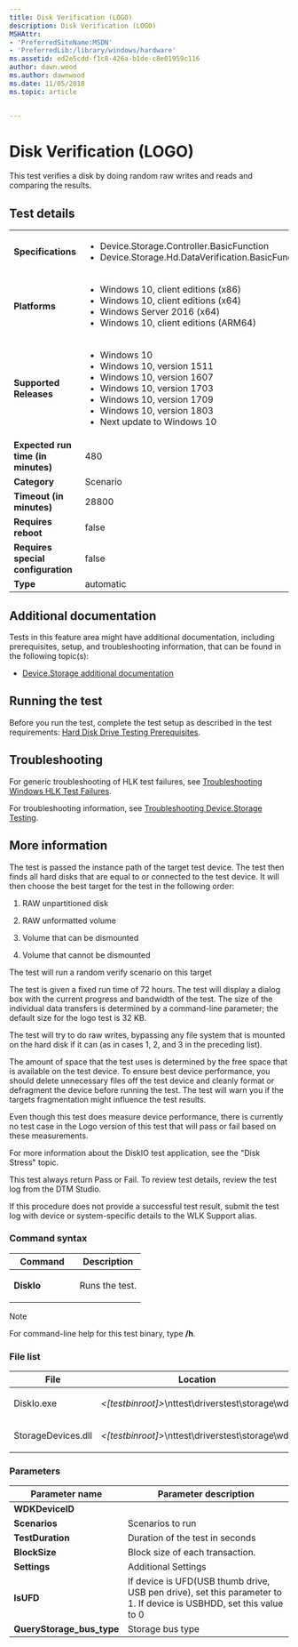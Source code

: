 ```yaml
---
title: Disk Verification (LOGO)
description: Disk Verification (LOGO)
MSHAttr:
- 'PreferredSiteName:MSDN'
- 'PreferredLib:/library/windows/hardware'
ms.assetid: ed2e5cdd-f1c8-426a-b1de-c8e01959c116
author: dawn.wood
ms.author: dawnwood
ms.date: 11/05/2018
ms.topic: article


---
```


# <span id="p_hlk_test.f8f88b8a-ff9c-4cfb-9e95-6be2511e5510"></span>Disk Verification (LOGO)


This test verifies a disk by doing random raw writes and reads and comparing the results.

## Test details

|||
|---|---|
| **Specifications**  | <ul><li>Device.Storage.Controller.BasicFunction</li><li>Device.Storage.Hd.DataVerification.BasicFunction</li></ul> |  
| **Platforms**   | <ul><li>Windows 10, client editions (x86)</li><li>Windows 10, client editions (x64)</li><li>Windows Server 2016 (x64)</li><li>Windows 10, client editions (ARM64)</li></ul> |
| **Supported Releases** | <ul><li>Windows 10</li><li>Windows 10, version 1511</li><li>Windows 10, version 1607</li><li>Windows 10, version 1703</li><li>Windows 10, version 1709</li><li>Windows 10, version 1803</li><li>Next update to Windows 10</li></ul> |
|**Expected run time (in minutes)**| 480 |
|**Category**| Scenario |
|**Timeout (in minutes)**| 28800 |
|**Requires reboot**| false |
|**Requires special configuration**| false |
|**Type**| automatic |



## <span id="Additional_documentation"></span><span id="additional_documentation"></span><span id="ADDITIONAL_DOCUMENTATION"></span>Additional documentation


Tests in this feature area might have additional documentation, including prerequisites, setup, and troubleshooting information, that can be found in the following topic(s):

-   [Device.Storage additional documentation](device-storage-additional-documentation.md)

## <span id="Running_the_test"></span><span id="running_the_test"></span><span id="RUNNING_THE_TEST"></span>Running the test


Before you run the test, complete the test setup as described in the test requirements: [Hard Disk Drive Testing Prerequisites](hard-disk-drive-testing-prerequisites.md).

## <span id="Troubleshooting"></span><span id="troubleshooting"></span><span id="TROUBLESHOOTING"></span>Troubleshooting


For generic troubleshooting of HLK test failures, see [Troubleshooting Windows HLK Test Failures](../user/troubleshooting-windows-hlk-test-failures.md).

For troubleshooting information, see [Troubleshooting Device.Storage Testing](troubleshooting-devicestorage-testing.md).

## <span id="More_information"></span><span id="more_information"></span><span id="MORE_INFORMATION"></span>More information


The test is passed the instance path of the target test device. The test then finds all hard disks that are equal to or connected to the test device. It will then choose the best target for the test in the following order:

1.  RAW unpartitioned disk

2.  RAW unformatted volume

3.  Volume that can be dismounted

4.  Volume that cannot be dismounted

The test will run a random verify scenario on this target

The test is given a fixed run time of 72 hours. The test will display a dialog box with the current progress and bandwidth of the test. The size of the individual data transfers is determined by a command-line parameter; the default size for the logo test is 32 KB.

The test will try to do raw writes, bypassing any file system that is mounted on the hard disk if it can (as in cases 1, 2, and 3 in the preceding list).

The amount of space that the test uses is determined by the free space that is available on the test device. To ensure best device performance, you should delete unnecessary files off the test device and cleanly format or defragment the device before running the test. The test will warn you if the targets fragmentation might influence the test results.

Even though this test does measure device performance, there is currently no test case in the Logo version of this test that will pass or fail based on these measurements.

For more information about the DiskIO test application, see the "Disk Stress" topic.

This test always return Pass or Fail. To review test details, review the test log from the DTM Studio.

If this procedure does not provide a successful test result, submit the test log with device or system-specific details to the WLK Support alias.

### <span id="Command_syntax"></span><span id="command_syntax"></span><span id="COMMAND_SYNTAX"></span>Command syntax

<table>
<colgroup>
<col width="50%" />
<col width="50%" />
</colgroup>
<thead>
<tr class="header">
<th>Command</th>
<th>Description</th>
</tr>
</thead>
<tbody>
<tr class="odd">
<td><p><strong>DiskIo</strong></p></td>
<td><p>Runs the test.</p></td>
</tr>
</tbody>
</table>

> [!NOTE]
> 
> For command-line help for this test binary, type **/h**.



### <span id="File_list"></span><span id="file_list"></span><span id="FILE_LIST"></span>File list

<table>
<colgroup>
<col width="50%" />
<col width="50%" />
</colgroup>
<thead>
<tr class="header">
<th>File</th>
<th>Location</th>
</tr>
</thead>
<tbody>
<tr class="odd">
<td><p>DiskIo.exe</p></td>
<td><p><em>&lt;[testbinroot]&gt;</em>\nttest\driverstest\storage\wdk</p></td>
</tr>
<tr class="even">
<td><p>StorageDevices.dll</p></td>
<td><p><em>&lt;[testbinroot]&gt;</em>\nttest\driverstest\storage\wdk</p></td>
</tr>
</tbody>
</table>



### <span id="Parameters"></span><span id="parameters"></span><span id="PARAMETERS"></span>Parameters

| Parameter name              | Parameter description                                                                                               |
|-----------------------------|---------------------------------------------------------------------------------------------------------------------|
| **WDKDeviceID**             |                                                                                                                     |
| **Scenarios**               | Scenarios to run                                                                                                    |
| **TestDuration**            | Duration of the test in seconds                                                                                     |
| **BlockSize**               | Block size of each transaction.                                                                                     |
| **Settings**                | Additional Settings                                                                                                 |
| **IsUFD**                   | If device is UFD(USB thumb drive, USB pen drive), set this parameter to 1. If device is USBHDD, set this value to 0 |
| **QueryStorage\_bus\_type** | Storage bus type                                                                                                    |












